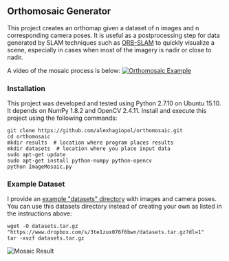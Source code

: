 ## Orthomosaic Generator

This project creates an orthomap given a dataset of n images and n corresponding camera poses. It is useful as a postprocessing step for data generated by SLAM techniques such as [ORB-SLAM](https://github.com/raulmur/ORB_SLAM2) to quickly visualize a scene, especially in cases when most of the imagery is nadir or close to nadir.  

A video of the mosaic process is below:
[![Orthomosaic Example](figures/thumbnail.png)](https://www.youtube.com/watch?v=OslSIGMko7I "Orthomosaic Example")

### Installation
This project was developed and tested using Python 2.7.10 on Ubuntu 15.10. It depends on NumPy 1.8.2 and OpenCV 2.4.11. Install and execute this project using the following commands:

    git clone https://github.com/alexhagiopol/orthomosaic.git
    cd orthomosaic
    mkdir results  # location where program places results
    mkdir datasets  # location where you place input data
    sudo apt-get update
    sudo apt-get install python-numpy python-opencv
    python ImageMosaic.py

### Example Dataset
I provide an [example "datasets" directory](https://www.dropbox.com/s/3te1zux076f6bwn/datasets.tar.gz?dl=0) with images and camera poses. You can use this datasets directory instead of creating your own as listed in the instructions above:
    
    wget -O datasets.tar.gz "https://www.dropbox.com/s/3te1zux076f6bwn/datasets.tar.gz?dl=1"
    tar -xvzf datasets.tar.gz

![Mosaic Result](https://github.com/alexhagiopol/ImageMosaic/blob/master/finalResult.png)


